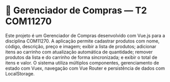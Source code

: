 # 🛒 Gerenciador de Compras — T2 COM11270

Este projeto é um Gerenciador de Compras desenvolvido com Vue.js para a disciplina COM11270. A aplicação permite cadastrar produtos com nome, código, descrição, preço e imagem; exibir a lista de produtos; adicionar itens ao carrinho com atualização automática de quantidade; remover produtos da lista e do carrinho de forma sincronizada; e exibir o total de itens e valor. O sistema utiliza múltiplos componentes, gerenciamento de estado com Vuex, navegação com Vue Router e persistência de dados com LocalStorage.
